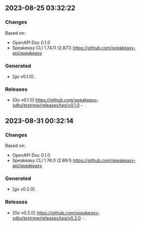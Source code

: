 

## 2023-08-25 03:32:22
### Changes
Based on:
- OpenAPI Doc 0.1.0 
- Speakeasy CLI 1.74.11 (2.87.1) https://github.com/speakeasy-api/speakeasy
### Generated
- [go v0.1.0] .
### Releases
- [Go v0.1.0] https://github.com/speakeasy-sdks/testnew/releases/tag/v0.1.0 - .

## 2023-08-31 00:32:14
### Changes
Based on:
- OpenAPI Doc 0.1.0 
- Speakeasy CLI 1.76.0 (2.89.1) https://github.com/speakeasy-api/speakeasy
### Generated
- [go v0.2.0] .
### Releases
- [Go v0.2.0] https://github.com/speakeasy-sdks/testnew/releases/tag/v0.2.0 - .